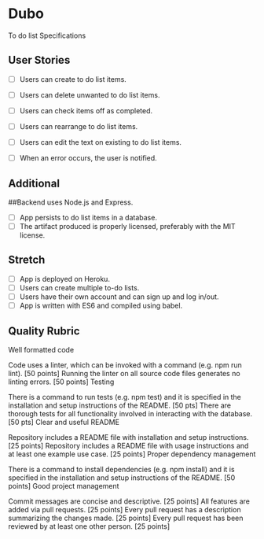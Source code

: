 # Dubo
To do list 
Specifications

## User Stories

- [ ] Users can create to do list items.

- [ ] Users can delete unwanted to do list items.

- [ ] Users can check items off as completed.

- [ ] Users can rearrange to do list items.

- [ ] Users can edit the text on existing to do list items.

- [ ] When an error occurs, the user is notified.


## Additional

 ##Backend uses Node.js and Express.
 - [ ] App persists to do list items in a database.
 - [ ] The artifact produced is properly licensed, preferably with the MIT license.

## Stretch

- [ ] App is deployed on Heroku.
- [ ] Users can create multiple to-do lists.
- [ ] Users have their own account and can sign up and log in/out.
- [ ] App is written with ES6 and compiled using babel.

## Quality Rubric

Well formatted code

Code uses a linter, which can be invoked with a command (e.g. npm run lint). [50 points]
Running the linter on all source code files generates no linting errors. [50 points]
Testing

There is a command to run tests (e.g. npm test) and it is specified in the installation and setup instructions of the README. [50 pts]
There are thorough tests for all functionality involved in interacting with the database. [50 pts]
Clear and useful README

Repository includes a README file with installation and setup instructions. [25 points]
Repository includes a README file with usage instructions and at least one example use case. [25 points]
Proper dependency management

There is a command to install dependencies (e.g. npm install) and it is specified in the installation and setup instructions of the README. [50 points]
Good project management

Commit messages are concise and descriptive. [25 points]
All features are added via pull requests. [25 points]
Every pull request has a description summarizing the changes made. [25 points]
Every pull request has been reviewed by at least one other person. [25 points]
